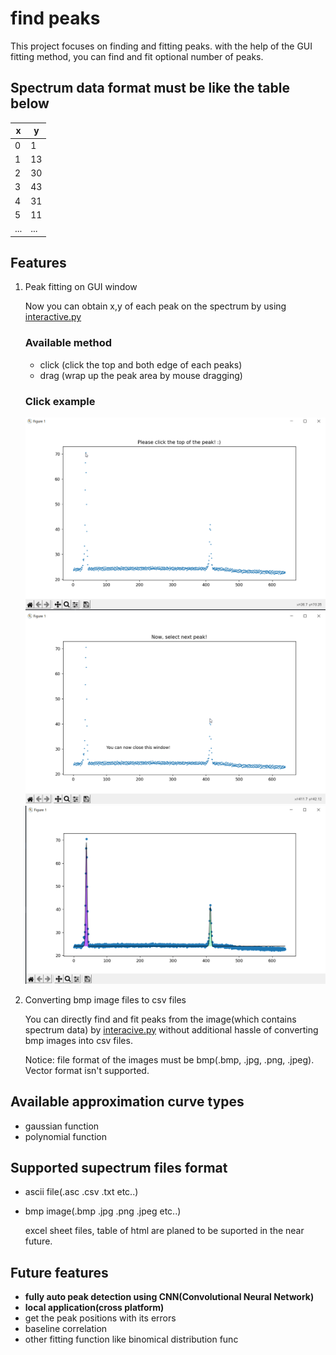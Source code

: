 # <b>find peaks</b>
This project focuses on finding and fitting peaks.
with the help of the GUI fitting method, you can find and fit optional number of peaks.

## <b>Spectrum data format must be like the table below</b>

| x | y |
|---|---|
|0  | 1  |
|1  | 13 |
|2  | 30 |
|3  | 43 |
|4  | 31 |
|5  | 11 |
|...|...|

## <b>Features</b>

1. Peak fitting on GUI window

    Now you can obtain x,y of each peak on the spectrum by using [interactive.py](interactive.py)

    ### Available method
    - click (click the top and both edge of each peaks)
    - drag (wrap up the peak area by mouse dragging)

    ### Click example
    ![interactive peak guessing](img/interactive_step1.png)
    ![selecting another peak](img/interactive_another_peak.png)
    ![results](img/peak_found.png)


2. Converting bmp image files to csv files

    You can directly find and fit peaks from the image(which contains spectrum data) by [interacive.py](interactive.py) without additional hassle of converting bmp images into csv files.

    Notice: file format of the images must be bmp(.bmp, .jpg, .png, .jpeg). Vector format isn't supported.

## <b>Available approximation curve types</b>

- gaussian function
- polynomial function

## <b>Supported supectrum files format </b>
* ascii file(.asc .csv .txt etc..)
* bmp image(.bmp .jpg .png .jpeg etc..)

    excel sheet files, table of html are planed to be suported in the near future.

## <b>Future features</b>

- <b>fully auto peak detection using CNN(Convolutional Neural Network)</b>
- <b>local application(cross platform)</b>
- get the peak positions with its errors 
- baseline correlation
- other fitting function like binomical distribution func